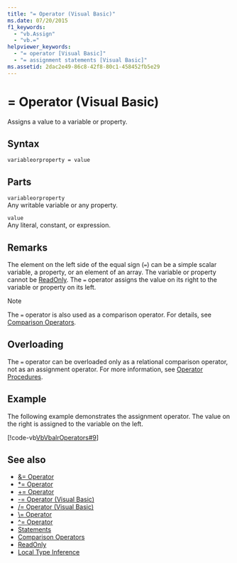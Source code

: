 ```yaml
---
title: "= Operator (Visual Basic)"
ms.date: 07/20/2015
f1_keywords: 
  - "vb.Assign"
  - "vb.="
helpviewer_keywords: 
  - "= operator [Visual Basic]"
  - "= assignment statements [Visual Basic]"
ms.assetid: 2dac2e49-86c8-42f8-80c1-458452fb5e29
---
```

# = Operator (Visual Basic)
Assigns a value to a variable or property.  
  
## Syntax  
  
```  
variableorproperty = value  
```  
  
## Parts  
 `variableorproperty`  
 Any writable variable or any property.  
  
 `value`  
 Any literal, constant, or expression.  
  
## Remarks  
 The element on the left side of the equal sign (`=`) can be a simple scalar variable, a property, or an element of an array. The variable or property cannot be [ReadOnly](../../../visual-basic/language-reference/modifiers/readonly.md). The `=` operator assigns the value on its right to the variable or property on its left.  
  
> [!NOTE]
>  The `=` operator is also used as a comparison operator. For details, see [Comparison Operators](../../../visual-basic/language-reference/operators/comparison-operators.md).  
  
## Overloading  
 The `=` operator can be overloaded only as a relational comparison operator, not as an assignment operator. For more information, see [Operator Procedures](../../../visual-basic/programming-guide/language-features/procedures/operator-procedures.md).  
  
## Example  
 The following example demonstrates the assignment operator. The value on the right is assigned to the variable on the left.  
  
 [!code-vb[VbVbalrOperators#9](../../../visual-basic/language-reference/operators/codesnippet/VisualBasic/assignment-operator_1.vb)]  
  
## See also
- [&= Operator](../../../visual-basic/language-reference/operators/and-assignment-operator.md)
- [*= Operator](../../../visual-basic/language-reference/operators/multiplication-assignment-operator.md)
- [+= Operator](../../../visual-basic/language-reference/operators/addition-assignment-operator.md)
- [-= Operator (Visual Basic)](../../../visual-basic/language-reference/operators/subtraction-assignment-operator.md)
- [/= Operator (Visual Basic)](../../../visual-basic/language-reference/operators/floating-point-division-assignment-operator.md)
- [\\= Operator](../../../visual-basic/language-reference/operators/integer-division-assignment-operator.md)
- [^= Operator](../../../visual-basic/language-reference/operators/exponentiation-assignment-operator.md)
- [Statements](../../../visual-basic/programming-guide/language-features/statements.md)
- [Comparison Operators](../../../visual-basic/language-reference/operators/comparison-operators.md)
- [ReadOnly](../../../visual-basic/language-reference/modifiers/readonly.md)
- [Local Type Inference](../../../visual-basic/programming-guide/language-features/variables/local-type-inference.md)
